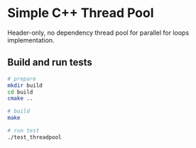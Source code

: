Simple C++ Thread Pool
======================

Header-only, no dependency thread pool for parallel for loops implementation.

## Build and run tests

```bash
# prepare
mkdir build
cd build
cmake ..

# build
make

# run test
./test_threadpool
```
